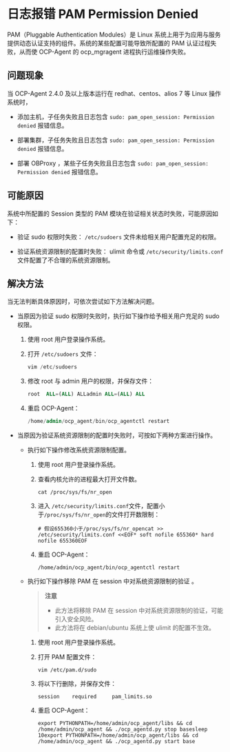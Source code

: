 日志报错 PAM Permission Denied
===============================================

PAM（Pluggable Authentication Modules）是 Linux 系统上用于为应用与服务提供动态认证支持的组件。系统的某些配置可能导致所配置的 PAM 认证过程失败，从而使 OCP-Agent 的 ocp_mgragent 进程执行运维操作失败。

问题现象
-------------------------

当 OCP-Agent 2.4.0 及以上版本运行在 redhat、centos、alios 7 等 Linux 操作系统时，

* 添加主机，子任务失败且日志包含 `sudo: pam_open_session: Permission denied` 报错信息。

* 部署集群，子任务失败且日志包含 `sudo: pam_open_session: Permission denied` 报错信息。

* 部署 OBProxy ，某些子任务失败且日志包含 `sudo: pam_open_session: Permission denied` 报错信息。

可能原因
-------------------------

系统中所配置的 Session 类型的 PAM 模块在验证相关状态时失败，可能原因如下：

* 验证 sudo 权限时失败： `/etc/sudoers` 文件未给相关用户配置充足的权限。

* 验证系统资源限制的配置时失败： ulimit 命令或 `/etc/security/limits.conf` 文件配置了不合理的系统资源限制。

解决方法
-------------------------

当无法判断具体原因时，可依次尝试如下方法解决问题。

* 当原因为验证 sudo 权限时失败时，执行如下操作给予相关用户充足的 sudo 权限。

  1. 使用 root 用户登录操作系统。

  2. 打开 `/etc/sudoers` 文件：

     ```sql
     vim /etc/sudoers
     ```

  3. 修改 root 与 admin 用户的权限，并保存文件：

     ```sql
     root  ALL=(ALL) ALLadmin ALL=(ALL) ALL
     ```

  4. 重启 OCP-Agent：

     ```sql
     /home/admin/ocp_agent/bin/ocp_agentctl restart
     ```

* 当原因为验证系统资源限制的配置时失败时，可按如下两种方案进行操作。

  * 执行如下操作修改系统资源限制配置。

    1. 使用 root 用户登录操作系统。

    2. 查看内核允许的进程最大打开文件数。

       ```shell
       cat /proc/sys/fs/nr_open
       ```

    3. 进入 `/etc/security/limits.conf`文件，配置小于`/proc/sys/fs/nr_open`的文件打开数限制：

       ```shell
       # 假设655360小于/proc/sys/fs/nr_opencat >> /etc/security/limits.conf <<EOF* soft nofile 655360* hard nofile 655360EOF
       ```

    4. 重启 OCP-Agent：

       ```shell
       /home/admin/ocp_agent/bin/ocp_agentctl restart
       ```

  * 执行如下操作移除 PAM 在 session 中对系统资源限制的验证 。

    > **注意**
    >
    > * 此方法将移除 PAM 在 session 中对系统资源限制的验证，可能引入安全风险。
    > * 此方法将在 debian/ubuntu 系统上使 ulimit 的配置不生效。

    1. 使用 root 用户登录操作系统。

    2. 打开 PAM 配置文件：

       ```shell
       vim /etc/pam.d/sudo
       ```

    3. 将以下行删除，并保存文件：

       ```shell
       session    required     pam_limits.so
       ```

    4. 重启 OCP-Agent：

       ```shell
       export PYTHONPATH=/home/admin/ocp_agent/libs && cd /home/admin/ocp_agent && ./ocp_agentd.py stop basesleep 10export PYTHONPATH=/home/admin/ocp_agent/libs && cd /home/admin/ocp_agent && ./ocp_agentd.py start base
       ```
